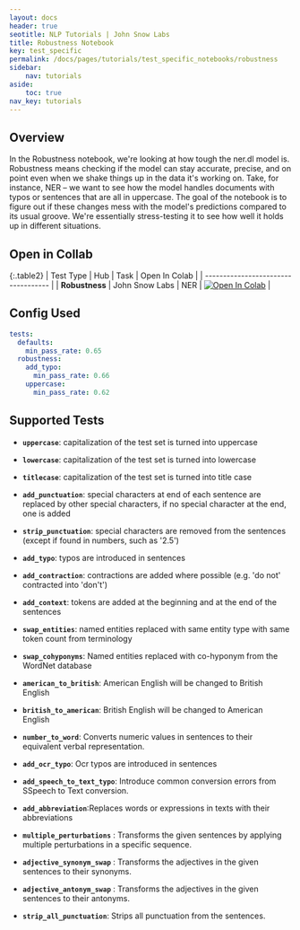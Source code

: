 ```yaml
---
layout: docs
header: true
seotitle: NLP Tutorials | John Snow Labs
title: Robustness Notebook
key: test_specific
permalink: /docs/pages/tutorials/test_specific_notebooks/robustness
sidebar:
    nav: tutorials
aside:
    toc: true
nav_key: tutorials
---
```


<div class="main-docs" markdown="1"><div class="h3-box" markdown="1">

## Overview

In the Robustness notebook, we're looking at how tough the ner.dl model is. Robustness means checking if the model can stay accurate, precise, and on point even when we shake things up in the data it's working on. Take, for instance, NER – we want to see how the model handles documents with typos or sentences that are all in uppercase. The goal of the notebook is to figure out if these changes mess with the model's predictions compared to its usual groove. We're essentially stress-testing it to see how well it holds up in different situations.

## Open in Collab

{:.table2}
| Test Type               | Hub                           | Task                              | Open In Colab                                                                                                                                                                                                                                    |
| ----------------------------------- |
|  **Robustness**    | John Snow Labs                    | NER                               | [![Open In Colab](https://colab.research.google.com/assets/colab-badge.svg)](https://colab.research.google.com/github/JohnSnowLabs/langtest/blob/main/demo/tutorials/test-specific-notebooks/Robustness_DEMO.ipynb)                              |

<div class="main-docs" markdown="1"><div class="h3-box" markdown="1">

## Config Used

```yml 
tests:     
  defaults:
    min_pass_rate: 0.65
  robustness:
    add_typo:
      min_pass_rate: 0.66
    uppercase:
      min_pass_rate: 0.62
```

<div class="main-docs" markdown="1"><div class="h3-box" markdown="1">

## Supported Tests

- **`uppercase`**: capitalization of the test set is turned into uppercase

- **`lowercase`**: capitalization of the test set is turned into lowercase

- **`titlecase`**: capitalization of the test set is turned into title case

- **`add_punctuation`**: special characters at end of each sentence are replaced by other special characters, if no
special character at the end, one is added

- **`strip_punctuation`**: special characters are removed from the sentences (except if found in numbers, such as '2.5')

- **`add_typo`**: typos are introduced in sentences

- **`add_contraction`**: contractions are added where possible (e.g. 'do not' contracted into 'don't')

- **`add_context`**: tokens are added at the beginning and at the end of the sentences

- **`swap_entities`**: named entities replaced with same entity type with same token count from terminology

- **`swap_cohyponyms`**: Named entities replaced with co-hyponym from the WordNet database

- **`american_to_british`**: American English will be changed to British English

- **`british_to_american`**: British English will be changed to American English

- **`number_to_word`**: Converts numeric values in sentences to their equivalent verbal representation.

- **`add_ocr_typo`**: Ocr typos are introduced in sentences

- **`add_speech_to_text_typo`**: Introduce common conversion errors from SSpeech to Text conversion.

- **`add_abbreviation`**:Replaces words or expressions in texts with their abbreviations

- **`multiple_perturbations`** : Transforms the given sentences by applying multiple perturbations in a specific sequence.

- **`adjective_synonym_swap`** : Transforms the adjectives in the given sentences to their synonyms.

- **`adjective_antonym_swap`** : Transforms the adjectives in the given sentences to their antonyms.

- **`strip_all_punctuation`**: Strips all punctuation from the sentences.

</div></div>